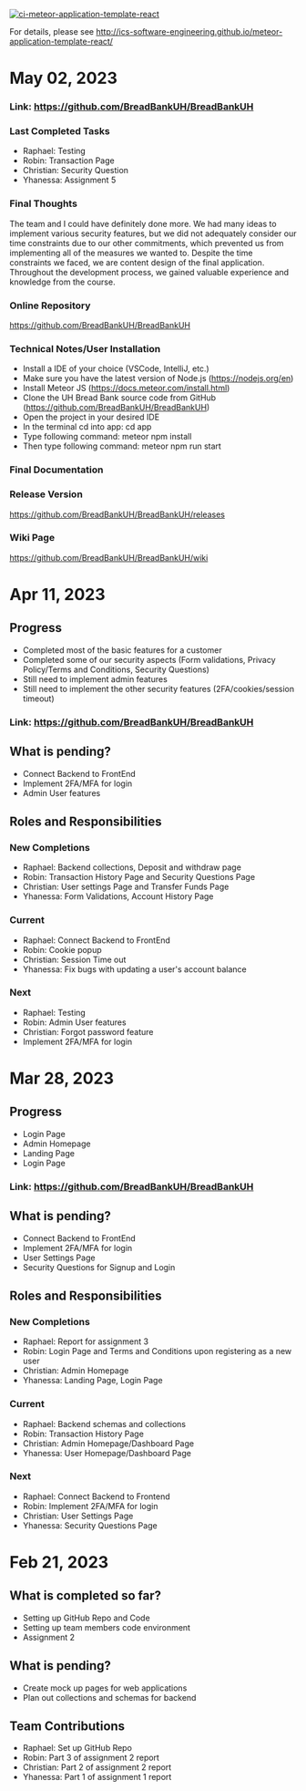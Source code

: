 [![ci-meteor-application-template-react](https://github.com/ics-software-engineering/meteor-application-template-react/actions/workflows/ci.yml/badge.svg)](https://github.com/ics-software-engineering/meteor-application-template-react/actions/workflows/ci.yml)

For details, please see http://ics-software-engineering.github.io/meteor-application-template-react/

# May 02, 2023
### Link: https://github.com/BreadBankUH/BreadBankUH

### Last Completed Tasks
* Raphael: Testing
* Robin: Transaction Page
* Christian: Security Question
* Yhanessa: Assignment 5

### Final Thoughts
The team and I could have definitely done more. We had many ideas to implement various security features, but we did not adequately consider our time constraints due to our other commitments, which prevented us from implementing all of the measures we wanted to. Despite the time constraints we faced, we are content design of the final application. Throughout the development process, we gained valuable experience and knowledge from the course.

### Online Repository
https://github.com/BreadBankUH/BreadBankUH

### Technical Notes/User Installation
* Install a IDE of your choice (VSCode, IntelliJ, etc.)
* Make sure you have the latest version of Node.js (https://nodejs.org/en)
* Install Meteor JS (https://docs.meteor.com/install.html)
* Clone the UH Bread Bank source code from GitHub (https://github.com/BreadBankUH/BreadBankUH)
* Open the project in your desired IDE 
* In the terminal cd into app: cd app
* Type following command: meteor npm install
* Then type following command: meteor npm run start

### Final Documentation

### Release Version
https://github.com/BreadBankUH/BreadBankUH/releases

### Wiki Page
https://github.com/BreadBankUH/BreadBankUH/wiki

# Apr 11, 2023
## Progress
* Completed most of the basic features for a customer
* Completed some of our security aspects (Form validations, Privacy Policy/Terms and Conditions, Security Questions)
* Still need to implement admin features
* Still need to implement the other security features (2FA/cookies/session timeout)

### Link: https://github.com/BreadBankUH/BreadBankUH

## What is pending?
* Connect Backend to FrontEnd
* Implement 2FA/MFA for login
* Admin User features

## Roles and Responsibilities
### New Completions
* Raphael: Backend collections, Deposit and withdraw page
* Robin: Transaction History Page and Security Questions Page 
* Christian: User settings Page and Transfer Funds Page
* Yhanessa: Form Validations, Account History Page
### Current
* Raphael: Connect Backend to FrontEnd
* Robin: Cookie popup
* Christian: Session Time out
* Yhanessa: Fix bugs with updating a user's account balance
### Next
* Raphael: Testing
* Robin: Admin User features
* Christian: Forgot password feature
* Implement 2FA/MFA for login

# Mar 28, 2023
## Progress
* Login Page
* Admin Homepage
* Landing Page
* Login Page

### Link: https://github.com/BreadBankUH/BreadBankUH

## What is pending?
* Connect Backend to FrontEnd
* Implement 2FA/MFA for login
* User Settings Page
* Security Questions for Signup and Login

## Roles and Responsibilities
### New Completions
* Raphael: Report for assignment 3
* Robin: Login Page and Terms and Conditions upon registering as a new user
* Christian: Admin Homepage
* Yhanessa: Landing Page, Login Page
### Current
* Raphael: Backend schemas and collections
* Robin: Transaction History Page
* Christian: Admin Homepage/Dashboard Page
* Yhanessa: User Homepage/Dashboard Page
### Next
* Raphael: Connect Backend to Frontend
* Robin: Implement 2FA/MFA for login
* Christian: User Settings Page
* Yhanessa: Security Questions Page

# Feb 21, 2023
## What is completed so far? 
* Setting up GitHub Repo and Code
* Setting up team members code environment
* Assignment 2

## What is pending?
* Create mock up pages for web applications
* Plan out collections and schemas for backend

## Team Contributions
* Raphael: Set up GitHub Repo
* Robin: Part 3 of assignment 2 report
* Christian: Part 2 of assignment 2 report
* Yhanessa: Part 1 of assignment 1 report 
